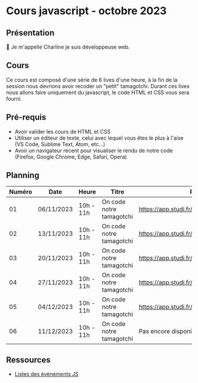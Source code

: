 # Cours javascript - octobre 2023

## Présentation

👋 Je m'appelle Charline je suis développeuse web.

## Cours

Ce cours est composé d'une série de 6 lives d'une heure, à la fin de la session nous devrions avoir recoder un "petit" tamagotchi.
Durant ces lives nous allons faire uniquement du javascript, le code HTML et CSS vous sera fourni.

## Pré-requis

- Avoir valider les cours de HTML et CSS
- Utiliser un éditeur de texte, celui avec lequel vous êtes le plus à l'aise (VS Code, Sublime Text, Atom, etc...)
- Avoir un navigateur récent pour visualiser le rendu de notre code (Firefox, Google Chrome, Edge, Safari, Opera)

## Planning

| Numéro | Date       | Heure     | Titre                    | Replay                                      |
| ------ | ---------- | --------- | ------------------------ | ------------------------------------------- |
| 01     | 06/11/2023 | 10h - 11h | On code notre tamagotchi | https://app.studi.fr/v3/events/57802/replay |
| 02     | 13/11/2023 | 10h - 11h | On code notre tamagotchi | https://app.studi.fr/v3/events/57803/replay |
| 03     | 20/11/2023 | 10h - 11h | On code notre tamagotchi | https://app.studi.fr/v3/events/57804/replay |
| 04     | 27/11/2023 | 10h - 11h | On code notre tamagotchi | https://app.studi.fr/v3/events/57805/replay |
| 05     | 04/12/2023 | 10h - 11h | On code notre tamagotchi | https://app.studi.fr/v3/events/57806/replay                       |
| 06     | 11/12/2023 | 10h - 11h | On code notre tamagotchi | Pas encore disponible                       |

## Ressources

- [Listes des évènements JS](https://developer.mozilla.org/fr/docs/Web/Events)
